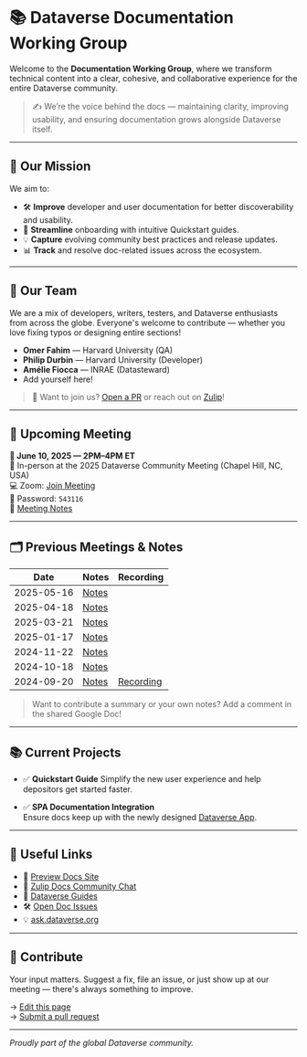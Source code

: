 # 📚 Dataverse Documentation Working Group

Welcome to the **Documentation Working Group**, where we transform technical content into a clear, cohesive, and collaborative experience for the entire Dataverse community.

> ✍️ We’re the voice behind the docs — maintaining clarity, improving usability, and ensuring documentation grows alongside Dataverse itself.

---

## 🎯 Our Mission

We aim to:

- 🛠️ **Improve** developer and user documentation for better discoverability and usability.
- 🚀 **Streamline** onboarding with intuitive Quickstart guides.
- 💡 **Capture** evolving community best practices and release updates.
- 📊 **Track** and resolve doc-related issues across the ecosystem.

---

## 👥 Our Team

We are a mix of developers, writers, testers, and Dataverse enthusiasts from across the globe. Everyone's welcome to contribute — whether you love fixing typos or designing entire sections!

- **Omer Fahim** — Harvard University (QA)
- **Philip Durbin** — Harvard University (Developer)
- **Amélie Fiocca** — INRAE (Datasteward)
- Add yourself here!

> 🫶 Want to join us? [Open a PR](https://github.com/gdcc/www.gdcc.io) or reach out on [Zulip](https://dataverse.zulipchat.com/#narrow/channel/446770-docs)!

---

## 📅 Upcoming Meeting

**📆 June 10, 2025 — 2PM–4PM ET**  
📍 In-person at the 2025 Dataverse Community Meeting (Chapel Hill, NC, USA)  
💻 Zoom: [Join Meeting](https://harvard.zoom.us/j/98501167797?pwd=iE0T6TQqT6EK1jYFaXiWJfMbL029yD.1)  
🔐 Password: `543116`  
📝 [Meeting Notes](https://docs.google.com/document/d/1DVZuwClSgPTcIiLYOTbhlHhOqcj6moE3/edit?usp=drive_link&ouid=112670259962851928741&rtpof=true&sd=true) 

---

## 🗂️ Previous Meetings & Notes

| Date        | Notes           | Recording      |
|-------------|------------------|----------------|
| 2025-05-16  | [Notes](https://docs.google.com/document/d/1YQmixOt1E-hGWqDlTbjIkIu9zNKbm0db/edit?usp=drive_link&ouid=112670259962851928741&rtpof=true&sd=true)       |                |
| 2025-04-18  | [Notes](https://docs.google.com/document/d/1Orv0sPTpGyuPVYnvDVuvWQe39FnxZg4S/edit?usp=drive_link&ouid=112670259962851928741&rtpof=true&sd=true)       |                |
| 2025-03-21  | [Notes](https://docs.google.com/document/d/1AuGT-mGq9ssOCrHRRgQdcSVz2XbAD-qECXwBHCgMo7E/edit?usp=drive_link)       |                |
| 2025-01-17  | [Notes](https://docs.google.com/document/d/1o_gjFaFpl62V8SJSbeL8V_h2-JAHrrrS48jyImU-A7c/edit?usp=drive_link)       |                |
| 2024-11-22  | [Notes](https://docs.google.com/document/d/1oP3v0iHBDIsvrkPWOr524sdweCv9nfOsb6KWA-oojXo/edit?usp=drive_link)       |                |
| 2024-10-18  | [Notes](https://docs.google.com/document/d/1O1v9aMSCNe9ak2_Md2plfaJw42XJuIrb7l1-sSg4hus/edit?usp=drive_link)       |                |
| 2024-09-20  | [Notes](https://docs.google.com/document/d/1wUpmkOfQICuPQPbITqJ2oZSD2cSJBdHioEsaLck6_Es/edit?usp=drive_link)       | [Recording](#) |

> Want to contribute a summary or your own notes? Add a comment in the shared Google Doc!

---

## 📚 Current Projects

- ✅ **Quickstart Guide**
  Simplify the new user experience and help depositors get started faster.
  
- ✅ **SPA Documentation Integration**  
  Ensure docs keep up with the newly designed [Dataverse App](https://github.com/IQSS/dataverse-frontend). 

---

## 🔗 Useful Links

- 📘 [Preview Docs Site](https://preview.guides.gdcc.io/)
- 💬 [Zulip Docs Community Chat](https://dataverse.zulipchat.com/#channels/446770/docs/general)
- 🧪 [Dataverse Guides](https://guides.dataverse.org/en/latest/)
- 🛠️ [Open Doc Issues](https://github.com/IQSS/dataverse/labels/Feature%3A%20User%20Guide)
- 💡 [ask.dataverse.org](https://ask.dataverse.org)

---

## 🤝 Contribute

Your input matters. Suggest a fix, file an issue, or just show up at our meeting — there's always something to improve.

→ [Edit this page](https://github.com/gdcc/www.gdcc.io/edit/main/source/working-groups/documentation.md)  
→ [Submit a pull request](https://github.com/gdcc/www.gdcc.io/pulls)

---

*Proudly part of the global Dataverse community.*
